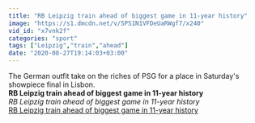 ```yaml
---
title: "RB Leipzig train ahead of biggest game in 11-year history"
image: "https://s1.dmcdn.net/v/SPS1N1VFDeUaRWgf7/x240"
vid_id: "x7vnk2f"
categories: "sport"
tags: ["Leipzig","train","ahead"]
date: "2020-08-27T19:14:03+03:00"
---
```

The German outfit take on the riches of PSG for a place in Saturday's showpiece final in Lisbon.<br><b>RB Leipzig train ahead of biggest game in 11-year history</b><br> <i>RB Leipzig train ahead of biggest game in 11-year history</i><br> <u>RB Leipzig train ahead of biggest game in 11-year history</u>
